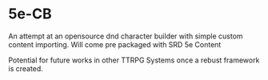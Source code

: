 # 5e-CB
An attempt at an opensource dnd character builder with simple custom content importing.
Will come pre packaged with SRD 5e Content

Potential for future works in other TTRPG Systems once a rebust framework is created.
